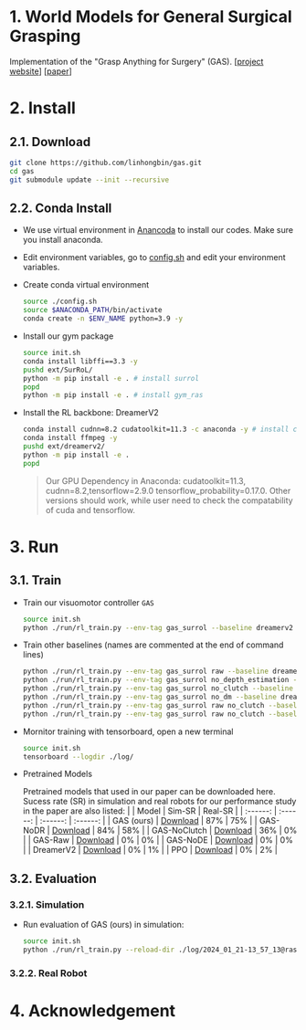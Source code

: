 # 1. World Models for General Surgical Grasping

Implementation of the "Grasp Anything for Surgery" (GAS).
[[project website](http://hongbinlin.com/gas/)] [[paper](https://arxiv.org/pdf/2405.17940)]

# 2. Install

## 2.1. Download
```sh
git clone https://github.com/linhongbin/gas.git
cd gas
git submodule update --init --recursive
```

## 2.2. Conda Install

- We use virtual environment in [Anancoda](https://www.anaconda.com/download) to install our codes. Make sure you install anaconda.

- Edit environment variables, go to [config.sh](./config.sh) and edit your environment variables.

- Create conda virtual environment
    ```sh
    source ./config.sh
    source $ANACONDA_PATH/bin/activate 
    conda create -n $ENV_NAME python=3.9 -y
    ```

- Install our gym package 
    ```sh
    source init.sh
    conda install libffi==3.3 -y
    pushd ext/SurRoL/
    python -m pip install -e . # install surrol
    popd
    python -m pip install -e . # install gym_ras
    ``` 
- Install the RL backbone: DreamerV2
    ```sh
    conda install cudnn=8.2 cudatoolkit=11.3 -c anaconda -y # install cuda-toolkit for gpu support
    conda install ffmpeg -y
    pushd ext/dreamerv2/
    python -m pip install -e .
    popd
    ```
    > Our GPU Dependency in Anaconda: cudatoolkit=11.3, cudnn=8.2,tensorflow=2.9.0 tensorflow_probability=0.17.0. Other versions should work, while user need to check the compatability of cuda and tensorflow.  

# 3. Run

## 3.1. Train

- Train our visuomotor controller `GAS`
    ```sh
    source init.sh
    python ./run/rl_train.py --env-tag gas_surrol --baseline dreamerv2 --baseline-tag gas
    ```

- Train other baselines (names are commented at the end of command lines)
    ```sh
    python ./run/rl_train.py --env-tag gas_surrol raw --baseline dreamerv2 --baseline-tag gas # GAS-Raw
    python ./run/rl_train.py --env-tag gas_surrol no_depth_estimation --baseline dreamerv2 --baseline-tag gas # GAS-NoDE
    python ./run/rl_train.py --env-tag gas_surrol no_clutch --baseline dreamerv2 --baseline-tag gas # GAS-NoClutch
    python ./run/rl_train.py --env-tag gas_surrol no_dm --baseline dreamerv2 --baseline-tag gas # GAS-NoDR
    python ./run/rl_train.py --env-tag gas_surrol raw no_clutch --baseline dreamerv2 --baseline-tag gas # DreamerV2
    python ./run/rl_train.py --env-tag gas_surrol raw no_clutch --baseline ppo # PPO
    ```

- Mornitor training with tensorboard, open a new terminal
    ```sh
    source init.sh
    tensorboard --logdir ./log/
    ```

- Pretrained Models
  
    Pretrained models that used in our paper can be downloaded here. Sucess rate (SR) in simulation and real robots for our performance study in the paper are also listed:
    |             | Model | Sim-SR | Real-SR |
    | :------:   | :------: | :------: | :------: | 
    |     GAS (ours)   |     [Download](https://mycuhk-my.sharepoint.com/:u:/g/personal/1155097177_link_cuhk_edu_hk/EXRee1wtjxNBtxEKjQDay7kB15cl58-LBgRTRlqjJp6Phg?e=v2rbF2&download=1)     |        87%   |      75%     |
    |  GAS-NoDR   |     [Download](https://mycuhk-my.sharepoint.com/:u:/g/personal/1155097177_link_cuhk_edu_hk/EfRwARbAi1VIhrPn1ESWUnkB_9F5wU6SyDJ8xs-VEhSyLQ?e=O2cfF5&download=1)    |   84%       |     58%       |
    |  GAS-NoClutch   |     [Download](https://mycuhk-my.sharepoint.com/:u:/g/personal/1155097177_link_cuhk_edu_hk/EZn1Ei7XTPFHj1J1muXZE5QBHMALIeUFs1A7BVkdUqWN7g?e=RAhbFx&download=1)    |     36%   |       0%     |
    |  GAS-Raw   |     [Download](https://mycuhk-my.sharepoint.com/:u:/g/personal/1155097177_link_cuhk_edu_hk/EX_g_ph0I65JhUIje_wHLs4BW7G8ybm9K0rghlGSMzqjDQ?e=ZbKCZ0&download=1)    |      0%    |       0%     |
    |  GAS-NoDE   |     [Download](https://mycuhk-my.sharepoint.com/:u:/g/personal/1155097177_link_cuhk_edu_hk/EXpRpGEgxYNPpUd2CDTHLwMBIoIXyEkrjnHYJGa8yQKypA?e=Eoqatc&download=1)    |     0%     |     0%       |
    |  DreamerV2   |     [Download](https://mycuhk-my.sharepoint.com/:u:/g/personal/1155097177_link_cuhk_edu_hk/EbhCutr_fr1KiLrkq6BKwnAB4th_WnR3uq8qLR7xB2ycWQ?e=f7S2BM&download=1)    |      0%    |        1%      |
    |  PPO   |     [Download](https://mycuhk-my.sharepoint.com/:u:/g/personal/1155097177_link_cuhk_edu_hk/EcvH8m0OpMFBmiSONJaxsdgB5Qv3jGd8YOGo0s41b6EwEQ?e=OFSv8m&download=1)    |      0%    |         2%   |


## 3.2. Evaluation

### 3.2.1. Simulation

- Run evaluation of GAS (ours) in simulation:
    ```sh
    source init.sh
    python ./run/rl_train.py --reload-dir ./log/2024_01_21-13_57_13@ras-gas_surrol@dreamerv2-gas@seed1/ --reload-envtag gas_surrol --online-eval --visualize --vis-tag obs rgb mask --online-eps 20 --save-prefix GAS
    ```
### 3.2.2. Real Robot


# 4. Acknowledgement